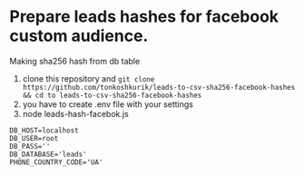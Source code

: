 # Prepare leads hashes for facebook custom audience.
Making sha256 hash from db table

1) clone this repository and `git clone https://github.com/tonkoshkurik/leads-to-csv-sha256-facebook-hashes && cd to leads-to-csv-sha256-facebook-hashes`
2) you have to create .env file with your settings
3) node leads-hash-facebok.js     
```
DB_HOST=localhost
DB_USER=root
DB_PASS=''
DB_DATABASE='leads'
PHONE_COUNTRY_CODE='UA'
```
